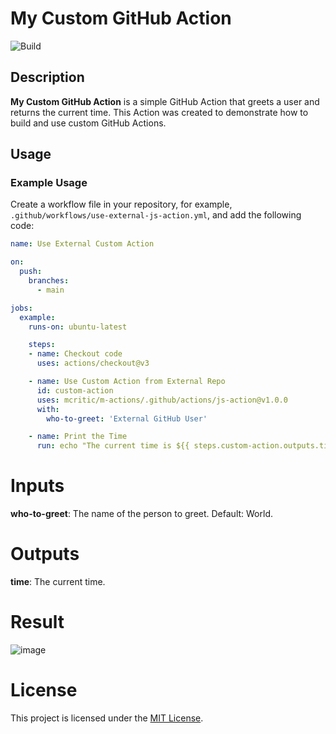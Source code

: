 # My Custom GitHub Action

![Build](https://github.com/mcritic/m-actions/actions/workflows/test-js-action.yml/badge.svg)

## Description

**My Custom GitHub Action** is a simple GitHub Action that greets a user and returns the current time. This Action was created to demonstrate how to build and use custom GitHub Actions.

## Usage

### Example Usage

Create a workflow file in your repository, for example, `.github/workflows/use-external-js-action.yml`, and add the following code:

```yaml
name: Use External Custom Action

on:
  push:
    branches:
      - main

jobs:
  example:
    runs-on: ubuntu-latest

    steps:
    - name: Checkout code
      uses: actions/checkout@v3

    - name: Use Custom Action from External Repo
      id: custom-action
      uses: mcritic/m-actions/.github/actions/js-action@v1.0.0
      with:
        who-to-greet: 'External GitHub User'

    - name: Print the Time
      run: echo "The current time is ${{ steps.custom-action.outputs.time }}"
```

# Inputs
**who-to-greet**: The name of the person to greet. Default: World.
# Outputs
**time**: The current time.
# Result
![image](https://github.com/mcritic/m-actions/assets/11994240/c4a5d190-04ad-4d56-a669-06cb7afffb1f)


# License
This project is licensed under the [MIT License](https://github.com/mcritic/m-actions/blob/main/LICENSE).
